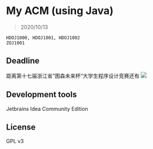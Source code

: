 # My ACM (using Java)

> 2020/10/13
```
HDOJ1000, HDOJ1001, HDOJ1002
ZOJ1001
```

## Deadline

距离第十七届浙江省”图森未来杯“大学生程序设计竞赛还有
![](https://api.solstice23.top/countdown/?date=1602864000&type=1&textType=1&font=2&fontSize=20&color=ff&left=&right=&spacing=0)

## Development tools

Jetbrains Idea Community Edition

## License

GPL v3
